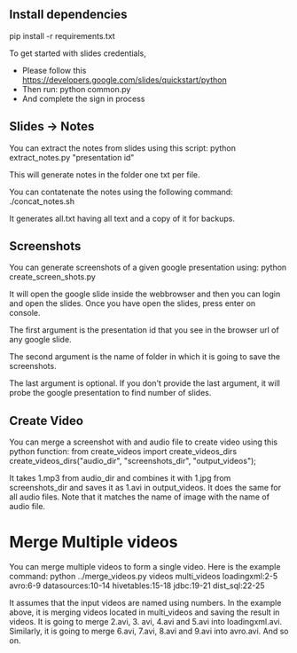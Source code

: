 ## Install dependencies
pip install -r requirements.txt

To get started with slides credentials, 

* Please follow this https://developers.google.com/slides/quickstart/python
* Then run: python common.py
* And complete the sign in process

## Slides -> Notes
You can extract the notes from slides using this script:
    python extract_notes.py "presentation id" <folder>

This will generate notes in the folder one txt per file.

You can contatenate the notes using the following command:
    ./concat_notes.sh <folder containing txt files>

It generates all.txt having all text and a copy of it for backups.

## Screenshots
You can generate screenshots of a given google presentation using:
    python create_screen_shots.py <the slide id shown in url> <output folder> <number of slides>

It will open the google slide inside the webbrowser and then you can login and open the slides. Once you have open the slides, press enter on console.

The first argument is the presentation id that you see in the browser url of any google slide.

The second argument is the name of folder in which it is going to save the screenshots.

The last argument is optional. If you don't provide the last argument, it will probe the google presentation to find number of slides.


## Create Video
You can merge a screenshot with and audio file to create video using this python function:
    from create_videos import create_videos_dirs
    create_videos_dirs("audio_dir", "screenshots_dir", "output_videos");

It takes 1.mp3 from audio_dir and combines it with 1.jpg from screenshots_dir and saves it as 1.avi in output_videos. It does the same for all audio files. Note that it matches the name of image with the name of audio file.

# Merge Multiple videos
You can merge multiple videos to form a single video.
Here is the example command:
    python ../merge_videos.py videos multi_videos loadingxml:2-5 avro:6-9 datasources:10-14 hivetables:15-18 jdbc:19-21 dist_sql:22-25 

It assumes that the input videos are named using numbers. In the example above, it is merging videos located in multi_videos and saving the result in videos. It is going to merge 2.avi, 3. avi, 4.avi and 5.avi into loadingxml.avi. Similarly, it is going to merge 6.avi, 7.avi, 8.avi and 9.avi into avro.avi. And so on.

